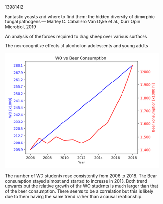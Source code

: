 13981412

Fantastic yeasts and where to find them: the hidden diversity of dimorphic fungal pathogens — Marley C. Caballero Van Dyke et al., Curr Opin Microbiol, 2019

An analysis of the forces required to drag sheep over various surfaces

The neurocognitive effects of alcohol on adolescents and young adults

![Alt text](wo_vs_beer.png)

The number of WO students rose consistently from 2006 to 2018. The Bear consumption stayed almost and started to increase in 2013. Both trend upwards but the relative growth of the WO students is much larger than that of the beer consumption. There seems to be a correlation but this is likely due to them having the same trend rather than a causal relationship.   
